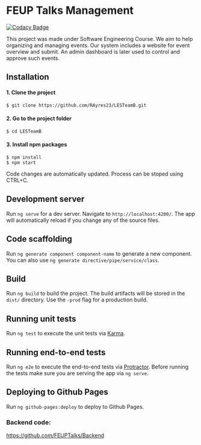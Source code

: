 # FEUP Talks Management
[![Codacy Badge](https://api.codacy.com/project/badge/Grade/8a108820e266473e9a07f12c550b43c5)](https://www.codacy.com/app/pedroob221/Frontend?utm_source=github.com&amp;utm_medium=referral&amp;utm_content=FEUPTalks/Frontend&amp;utm_campaign=Badge_Grade)

This project was made under Software Engineering Course. We aim to help organizing and managing events.
Our system includes a website for event overview and submit. An admin dashboard is later used to control and approve such events.

## Installation

#### 1. Clone the project
```
$ git clone https://github.com/RAyres23/LESTeamB.git
```

#### 2. Go to the project folder
```
$ cd LESTeamB
```

#### 3. Install npm packages

```
$ npm install
$ npm start
```

Code changes are automatically updated.  Process can be stoped using CTRL+C.

## Development server
Run `ng serve` for a dev server. Navigate to `http://localhost:4200/`. The app will automatically reload if you change any of the source files.

## Code scaffolding

Run `ng generate component component-name` to generate a new component. You can also use `ng generate directive/pipe/service/class`.

## Build

Run `ng build` to build the project. The build artifacts will be stored in the `dist/` directory. Use the `-prod` flag for a production build.

## Running unit tests

Run `ng test` to execute the unit tests via [Karma](https://karma-runner.github.io).

## Running end-to-end tests

Run `ng e2e` to execute the end-to-end tests via [Protractor](http://www.protractortest.org/).
Before running the tests make sure you are serving the app via `ng serve`.

## Deploying to Github Pages

Run `ng github-pages:deploy` to deploy to Github Pages.

### Backend code:

https://github.com/FEUPTalks/Backend
